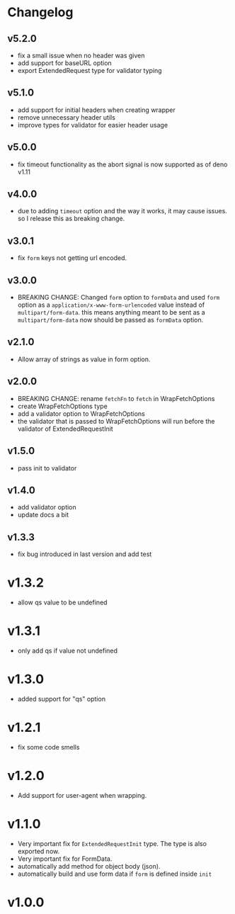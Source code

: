 
# Changelog

## v5.2.0

- fix a small issue when no header was given
- add support for baseURL option
- export ExtendedRequest type for validator typing

## v5.1.0

- add support for initial headers when creating wrapper
- remove unnecessary header utils
- improve types for validator for easier header usage

## v5.0.0

- fix timeout functionality as the abort signal is now supported as of deno v1.11

## v4.0.0

- due to adding `timeout` option and the way it works, it may cause issues. so I release this as breaking change.

## v3.0.1

- fix `form` keys not getting url encoded.

## v3.0.0

- BREAKING CHANGE: Changed `form` option to `formData` and used `form` option as a `application/x-www-form-urlencoded` value instead of `multipart/form-data`.
this means anything meant to be sent as a `multipart/form-data` now should be passed as `formData` option.

## v2.1.0

- Allow array of strings as value in form option.

## v2.0.0

- BREAKING CHANGE: rename `fetchFn` to `fetch` in WrapFetchOptions
- create WrapFetchOptions type
- add a validator option to WrapFetchOptions
- the validator that is passed to WrapFetchOptions will run before the validator of ExtendedRequestInit
  
## v1.5.0

- pass init to validator
  
## v1.4.0

- add validator option
- update docs a bit

## v1.3.3

- fix bug introduced in last version and add test

# v1.3.2

- allow qs value to be undefined

# v1.3.1

- only add qs if value not undefined

# v1.3.0

- added support for "qs" option

# v1.2.1

- fix some code smells

# v1.2.0

- Add support for user-agent when wrapping.

# v1.1.0

- Very important fix for `ExtendedRequestInit` type. The type is also exported now.
- Very important fix for FormData.
- automatically add method for object body (json).
- automatically build and use form data if `form` is defined inside `init`

# v1.0.0
